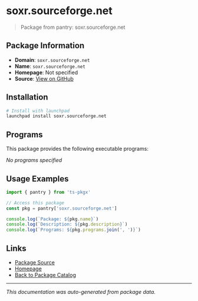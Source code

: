# soxr.sourceforge.net

> Package from pantry: soxr.sourceforge.net

## Package Information

- **Domain**: `soxr.sourceforge.net`
- **Name**: `soxr.sourceforge.net`
- **Homepage**: Not specified
- **Source**: [View on GitHub](https://github.com/pkgxdev/pantry/tree/main/projects/soxr.sourceforge.net/package.yml)

## Installation

```bash
# Install with launchpad
launchpad install soxr.sourceforge.net
```

## Programs

This package provides the following executable programs:

*No programs specified*

## Usage Examples

```typescript
import { pantry } from 'ts-pkgx'

// Access this package
const pkg = pantry['soxr.sourceforge.net']

console.log(`Package: ${pkg.name}`)
console.log(`Description: ${pkg.description}`)
console.log(`Programs: ${pkg.programs.join(', ')}`)
```

## Links

- [Package Source](https://github.com/pkgxdev/pantry/tree/main/projects/soxr.sourceforge.net/package.yml)
- [Homepage](#)
- [Back to Package Catalog](../../package-catalog.md)

---

*This documentation was auto-generated from package data.*
